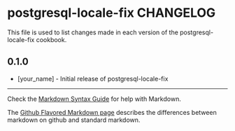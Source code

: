 postgresql-locale-fix CHANGELOG
===============================

This file is used to list changes made in each version of the postgresql-locale-fix cookbook.

0.1.0
-----
- [your_name] - Initial release of postgresql-locale-fix

- - -
Check the [Markdown Syntax Guide](http://daringfireball.net/projects/markdown/syntax) for help with Markdown.

The [Github Flavored Markdown page](http://github.github.com/github-flavored-markdown/) describes the differences between markdown on github and standard markdown.
